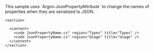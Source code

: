 <?xml version="1.0" encoding="utf-8"?>
<topic id="JsonPropertyName" revisionNumber="1">
  <developerConceptualDocument xmlns="http://ddue.schemas.microsoft.com/authoring/2003/5" xmlns:xlink="http://www.w3.org/1999/xlink">This sample uses `Argon.JsonPropertyAttribute`
      to change the names of properties when they are serialized to JSON.

    <section>

      <content>
        <code JsonPropertyName.cs" region="Types" title="Types" />
        <code JsonPropertyName.cs" region="Usage" title="Usage" />
      </content>
    </section>